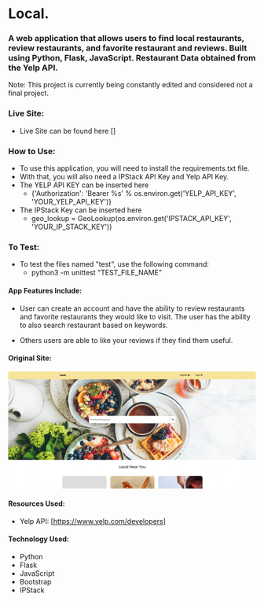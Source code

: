 # Local.

### A web application that allows users to find local restaurants, review restaurants, and favorite restaurant and reviews. Built using Python, Flask, JavaScript. Restaurant Data obtained from the Yelp API.

Note: This project is currently being constantly edited and considered not a final project.

### Live Site:

- Live Site can be found here []

### How to Use:

- To use this application, you will need to install the requirements.txt file.
- With that, you will also need a IPStack API Key and Yelp API Key.
- The YELP API KEY can be inserted here
  - {'Authorization': 'Bearer %s' % os.environ.get('YELP_API_KEY', 'YOUR_YELP_API_KEY')}
- The IPStack Key can be inserted here
  - geo_lookup = GeoLookup(os.environ.get('IPSTACK_API_KEY', 'YOUR_IP_STACK_KEY'))

### To Test:

- To test the files named "test", use the following command:
  - python3 -m unittest "TEST_FILE_NAME"

#### App Features Include:

- User can create an account and have the ability to review restaurants and favorite restaurants they would like to visit. The user has the ability to also search restaurant based on keywords.

- Others users are able to like your reviews if they find them useful.

#### Original Site:

![Image of the Original Site](img/first-project.png 'Original Site')

#### Resources Used:

- Yelp API: [https://www.yelp.com/developers]

#### Technology Used:

- Python
- Flask
- JavaScript
- Bootstrap
- IPStack
